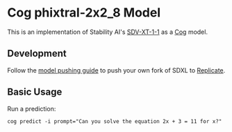 # Cog phixtral-2x2_8 Model

This is an implementation of Stability AI's [SDV-XT-1-1](https://huggingface.co/mlabonne/phixtral-2x2_8) as a [Cog](https://github.com/replicate/cog) model.

## Development

Follow the [model pushing guide](https://replicate.com/docs/guides/push-a-model) to push your own fork of SDXL to [Replicate](https://replicate.com).

## Basic Usage

Run a prediction:

    cog predict -i prompt="Can you solve the equation 2x + 3 = 11 for x?"
